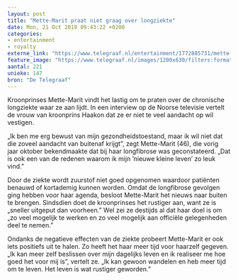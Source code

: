 ```yaml
---
layout: post
title: "Mette-Marit praat niet graag over longziekte"
date: Mon, 21 Oct 2019 09:43:22 +0200
categories: 
- entertainment 
- royalty 
externe_link: "https://www.telegraaf.nl/entertainment/1772885731/mette-marit-praat-niet-graag-over-longziekte"
feature_image: "https://www.telegraaf.nl/images/1200x630/filters:format(jpeg):quality(80)/cdn-kiosk-api.telegraaf.nl/7509f274-f3d6-11e9-80e8-0217670beecd.jpg"
aantal: 221
unieke: 147
bron: "De Telegraaf"
---
```


<p class="intro">Kroonprinses Mette-Marit vindt het lastig om te praten over de chronische longziekte waar ze aan lijdt. In een interview op de Noorse televisie vertelt de vrouw van kroonprins Haakon dat ze er niet te veel aandacht op wil vestigen.</p> <p>„Ik ben me erg bewust van mijn gezondheidstoestand, maar ik wil niet dat die zoveel aandacht van buitenaf krijgt”, zegt Mette-Marit (46), die vorig jaar oktober bekendmaakte dat bij haar longfibrose was geconstateerd. „Dat is ook een van de redenen waarom ik mijn ’nieuwe kleine leven’ zo leuk vind.”</p><p>Door de ziekte wordt zuurstof niet goed opgenomen waardoor patiënten benauwd of kortademig kunnen worden. Omdat de longfibrose gevolgen ging hebben voor haar agenda, besloot Mette-Marit het nieuws naar buiten te brengen. Sindsdien doet de kroonprinses het rustiger aan, want ze is „sneller uitgeput dan voorheen.” Wel zei ze destijds al dat haar doel is om „zo veel mogelijk te werken en zo veel mogelijk aan officiële gelegenheden deel te nemen.”</p><p>Ondanks de negatieve effecten van de ziekte probeert Mette-Marit er ook iets positiefs uit te halen. Zo heeft het haar meer tijd voor haarzelf gegeven. „Ik kan meer zelf beslissen over mijn dagelijks leven en ik realiseer me hoe goed het voor mij is”, vertelt ze. „Ik kan gewoon wandelen en heb meer tijd om te leven. Het leven is wat rustiger geworden.”</p>
